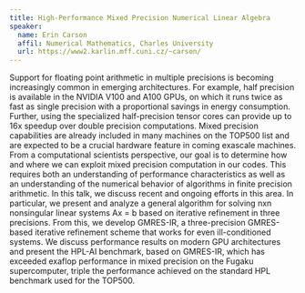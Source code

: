 ```yaml
---
title: High-Performance Mixed Precision Numerical Linear Algebra
speaker: 
  name: Erin Carson 
  affil: Numerical Mathematics, Charles University
  url: https://www2.karlin.mff.cuni.cz/~carson/
---
```


Support for floating point arithmetic in multiple precisions is becoming increasingly common in emerging architectures. For example, half precision is available in the NVIDIA V100 and A100 GPUs, on which it runs twice as fast as single precision with a proportional savings in energy consumption. Further, using the specialized half-precision tensor cores can provide up to 16x speedup over double precision computations. Mixed precision capabilities are already included in many machines on the TOP500 list and are expected to be a crucial hardware feature in coming exascale machines. From a computational scientists perspective, our goal is to determine how and where we can exploit mixed precision computation in our codes. This requires both an understanding of performance characteristics as well as an understanding of the numerical behavior of algorithms in finite precision arithmetic.  In this talk, we discuss recent and ongoing efforts in this area. In particular, we present and analyze a general algorithm for solving nxn nonsingular linear systems Ax = b based on iterative refinement in three precisions. From this, we develop GMRES-IR, a three-precision GMRES-based iterative refinement scheme that works for even ill-conditioned systems. We discuss performance results on modern GPU architectures and present the HPL-AI benchmark, based on GMRES-IR, which has exceeded exaflop performance in mixed precision on the Fugaku supercomputer, triple the performance achieved on the standard HPL benchmark used for the TOP500.

